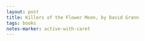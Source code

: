 ```yaml
---
layout: post
title: Killers of the Flower Moon, by David Grann
tags: books
notes-marker: active-with-caret
---
```

